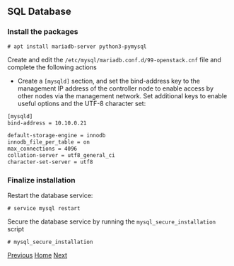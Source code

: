 ## SQL Database
### Install the packages
```
# apt install mariadb-server python3-pymysql
```

Create and edit the ```/etc/mysql/mariadb.conf.d/99-openstack.cnf``` file and complete the following actions

- Create a ```[mysqld]``` section, and set the bind-address key to the management IP address of the controller node to enable access by other nodes via the management network. Set additional keys to enable useful options and the UTF-8 character set:

```bash
[mysqld]
bind-address = 10.10.0.21

default-storage-engine = innodb
innodb_file_per_table = on
max_connections = 4096
collation-server = utf8_general_ci
character-set-server = utf8
```

### Finalize installation
Restart the database service:
```
# service mysql restart
```
Secure the database service by running the ```mysql_secure_installation``` script
```
# mysql_secure_installation
```

[Previous](packages.md#openstack-packages)
[Home](../README.md#environment-setup)
[Next](rabbitmq.md#message-queue)